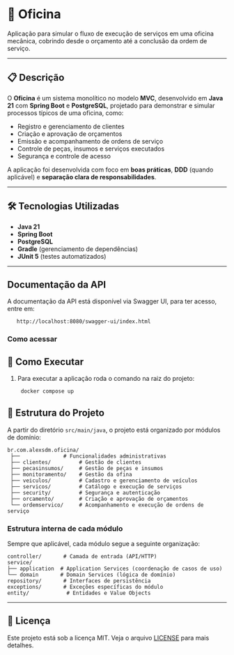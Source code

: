 # 🚗 Oficina

Aplicação para simular o fluxo de execução de serviços em uma oficina mecânica, cobrindo desde o orçamento até a conclusão da ordem de serviço.

---

## 📋 Descrição

O **Oficina** é um sistema monolítico no modelo **MVC**, desenvolvido em **Java 21** com **Spring Boot** e **PostgreSQL**, projetado para demonstrar e simular processos típicos de uma oficina, como:

- Registro e gerenciamento de clientes
- Criação e aprovação de orçamentos
- Emissão e acompanhamento de ordens de serviço
- Controle de peças, insumos e serviços executados
- Segurança e controle de acesso

A aplicação foi desenvolvida com foco em **boas práticas**, **DDD** (quando aplicável) e **separação clara de responsabilidades**.

---

## 🛠️ Tecnologias Utilizadas

- **Java 21**
- **Spring Boot**
- **PostgreSQL**
- **Gradle** (gerenciamento de dependências)
- **JUnit 5** (testes automatizados)


---

## Documentação da API

A documentação da API está disponível via Swagger UI, para ter acesso, entre em:
 ```
    http://localhost:8080/swagger-ui/index.html
 ```


### Como acessar
## 🚀 Como Executar

1. Para executar a aplicação roda o comando na raiz do projeto:

   ```bash
    docker compose up
   ```


## 📂 Estrutura do Projeto

A partir do diretório `src/main/java`, o projeto está organizado por módulos de domínio:

```text
br.com.alexsdm.oficina/
 ├──              # Funcionalidades administrativas
 ├── clientes/         # Gestão de clientes
 ├── pecasinsumos/     # Gestão de peças e insumos
 ├── monitoramento/    # Gestão da ofina
 ├── veiculos/         # Cadastro e gerenciamento de veículos
 ├── servicos/         # Catálogo e execução de serviços
 ├── security/         # Segurança e autenticação
 ├── orcamento/        # Criação e aprovação de orçamentos
 └── ordemservico/     # Acompanhamento e execução de ordens de serviço
 ```



### Estrutura interna de cada módulo

Sempre que aplicável, cada módulo segue a seguinte organização:
```text
controller/       # Camada de entrada (API/HTTP)
service/
├── application  # Application Services (coordenação de casos de uso)
└── domain       # Domain Services (lógica de domínio)
repository/       # Interfaces de persistência
exceptions/       # Exceções específicas do módulo
entity/            # Entidades e Value Objects

```



---
## 📜 Licença

Este projeto está sob a licença MIT. Veja o arquivo [LICENSE](LICENSE) para mais detalhes.
